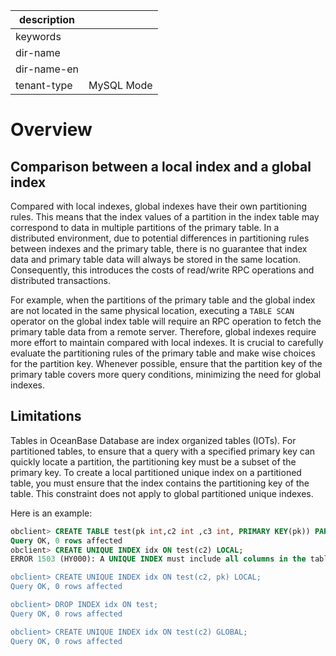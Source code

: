 |description||
|---|---|
|keywords||
|dir-name||
|dir-name-en||
|tenant-type|MySQL Mode|

# Overview

## Comparison between a local index and a global index

Compared with local indexes, global indexes have their own partitioning rules. This means that the index values of a partition in the index table may correspond to data in multiple partitions of the primary table. In a distributed environment, due to potential differences in partitioning rules between indexes and the primary table, there is no guarantee that index data and primary table data will always be stored in the same location. Consequently, this introduces the costs of read/write RPC operations and distributed transactions.

For example, when the partitions of the primary table and the global index are not located in the same physical location, executing a `TABLE SCAN` operator on the global index table will require an RPC operation to fetch the primary table data from a remote server. Therefore, global indexes require more effort to maintain compared with local indexes. It is crucial to carefully evaluate the partitioning rules of the primary table and make wise choices for the partition key. Whenever possible, ensure that the partition key of the primary table covers more query conditions, minimizing the need for global indexes.

## Limitations

Tables in OceanBase Database are index organized tables (IOTs). For partitioned tables, to ensure that a query with a specified primary key can quickly locate a partition, the partitioning key must be a subset of the primary key. To create a local partitioned unique index on a partitioned table, you must ensure that the index contains the partitioning key of the table. This constraint does not apply to global partitioned unique indexes.

Here is an example:

```sql
obclient> CREATE TABLE test(pk int,c2 int ,c3 int, PRIMARY KEY(pk)) PARTITION BY hash(pk) partitions 5;
Query OK, 0 rows affected
obclient> CREATE UNIQUE INDEX idx ON test(c2) LOCAL;
ERROR 1503 (HY000): A UNIQUE INDEX must include all columns in the table's partitioning function

obclient> CREATE UNIQUE INDEX idx ON test(c2, pk) LOCAL;
Query OK, 0 rows affected

obclient> DROP INDEX idx ON test;
Query OK, 0 rows affected

obclient> CREATE UNIQUE INDEX idx ON test(c2) GLOBAL;
Query OK, 0 rows affected
```
